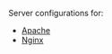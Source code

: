 Server configurations for:

* [Apache](../../doc/setup/server/apache.md)
* [Nginx](../../doc/setup/server/nginx.md)
